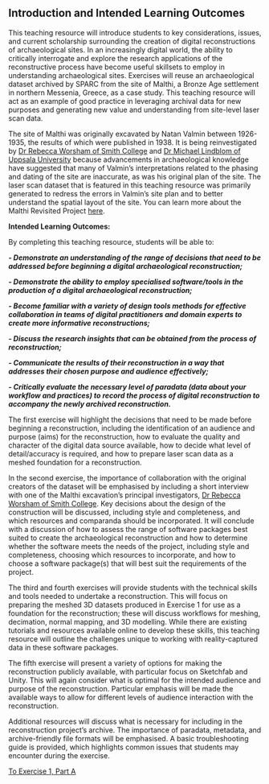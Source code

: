 ## **Introduction and Intended Learning Outcomes**

This teaching resource will introduce students to key considerations, issues, and current scholarship surrounding the creation of digital reconstructions of archaeological sites. In an increasingly digital world, the ability to critically interrogate and explore the research applications of the reconstructive process have become useful skillsets to employ in understanding archaeological sites. Exercises will reuse an archaeological dataset archived by SPARC from the site of Malthi, a Bronze Age settlement in northern Messenia, Greece, as a case study. This teaching resource will act as an example of good practice in leveraging archival data for new purposes and generating new value and understanding from site-level laser scan data.

The site of Malthi was originally excavated by Natan Valmin between 1926-1935, the results of which were published in 1938. It is being reinvestigated by [Dr Rebecca Worsham of Smith College](https://www.smith.edu/academics/faculty/rebecca-worsham) and [Dr Michael Lindblom of Uppsala University](https://katalog.uu.se/profile/?id=N96-2742) because advancements in archaeological knowledge have suggested that many of Valmin’s interpretations related to the phasing and dating of the site are inaccurate, as was his original plan of the site. The laser scan dataset that is featured in this teaching resource was primarily generated to redress the errors in Valmin’s site plan and to better understand the spatial layout of the site. You can learn more about the Malthi Revisited Project [here](https://www.sia.gr/en/articles.php?tid=319&page=1). 

**Intended Learning Outcomes:**

By completing this teaching resource, students will be able to:

***- Demonstrate an understanding of the range of decisions that need to be addressed before beginning a digital archaeological reconstruction;***

***- Demonstrate the ability to employ specialised software/tools in the production of a digital archaeological reconstruction;***

***- Become familiar with a variety of design tools methods for effective collaboration in teams of digital practitioners and domain experts to create more informative reconstructions;***

***- Discuss the research insights that can be obtained from the process of reconstruction;***

***- Communicate the results of their reconstruction in a way that addresses their chosen purpose and audience effectively;***

***- Critically evaluate the necessary level of paradata (data about your workflow and practices) to record the process of digital reconstruction to accompany the newly archived reconstruction.***

The first exercise will highlight the decisions that need to be made before beginning a reconstruction, including the identification of an audience and purpose (aims) for the reconstruction, how to evaluate the quality and character of the digital data source available, how to decide what level of detail/accuracy is required, and how to prepare laser scan data as a meshed foundation for a reconstruction.

In the second exercise, the importance of collaboration with the original creators of the dataset will be emphasised by including a short interview with one of the Malthi excavation’s principal investigators, [Dr Rebecca Worsham of Smith College](https://www.smith.edu/academics/faculty/rebecca-worsham). Key decisions about the design of the construction will be discussed, including style and completeness, and which resources and comparanda should be incorporated. It will conclude with a discussion of how to assess the range of software packages best suited to create the archaeological reconstruction and how to determine whether the software meets the needs of the project, including style and completeness, choosing which resources to incorporate, and how to choose a software package(s) that will best suit the requirements of the project. 

The third and fourth exercises will provide students with the technical skills and tools needed to undertake a reconstruction. This will focus on preparing the meshed 3D datasets produced in Exercise 1 for use as a foundation for the reconstruction; these will discuss workflows for meshing, decimation, normal mapping, and 3D modelling. While there are existing tutorials and resources available online to develop these skills, this teaching resource will outline the challenges unique to working with reality-captured data in these software packages. 

The fifth exercise will present a variety of options for making the reconstruction publicly available, with particular focus on Sketchfab and Unity. This will again consider what is optimal for the intended audience and purpose of the reconstruction. Particular emphasis will be made the available ways to allow for different levels of audience interaction with the reconstruction.

Additional resources will discuss what is necessary for including in the reconstruction project’s archive. The importance of paradata, metadata, and archive-friendly file formats will be emphasised. A basic troubleshooting guide is provided, which highlights common issues that students may encounter during the exercise.

[To Exercise 1, Part A](/Malthi_Exercise1.md)
